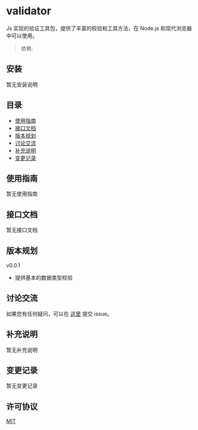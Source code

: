 
validator
===========================
Js 实现的验证工具包，提供了丰富的校验和工具方法，在 Node.js 和现代浏览器中可以使用。

> 依赖:

## 安装

暂无安装说明

## 目录

* [使用指南](#使用指南)
* [接口文档](#接口文档)
* [版本规划](#版本规划)
* [讨论交流](#讨论交流)
* [补充说明](#补充说明)
* [变更记录](#变更记录)

## 使用指南

暂无使用指南

## 接口文档

暂无接口文档

## 版本规划

v0.0.1
* 提供基本的数据类型校验

## 讨论交流

如果您有任何疑问，可以在 [这里](https://github.com/sTdobTs/validator/issues) 提交 issue。

## 补充说明

暂无补充说明

## 变更记录

暂无变更记录

## 许可协议

[MIT](LICENSE)
